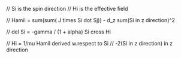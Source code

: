 // Si is the spin direction
// Hi is the effective field

// Hamil = sum(sum( J times Si dot Sj)) - d_z sum(Si in z direction)^2

// del Si = -gamma / (1 + alpha) Si cross Hi

// Hi = 1/mu Hamil derived w.respect to Si
// -2(Si in z direction) in z direction